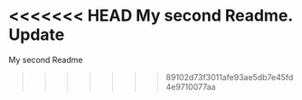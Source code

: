 <<<<<<< HEAD
My second Readme. Update
=======
My second Readme
>>>>>>> 89102d73f3011afe93ae5db7e45fd4e9710077aa
